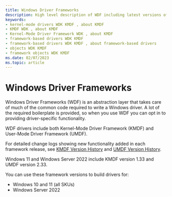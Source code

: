 ```yaml
---
title: Windows Driver Frameworks
description: High level description of WDF including latest versions of KMDF and UMDF and supported target operating systems.
keywords:
- kernel-mode drivers WDK KMDF , about KMDF
- KMDF WDK , about KMDF
- Kernel-Mode Driver Framework WDK , about KMDF
- framework-based drivers WDK KMDF
- framework-based drivers WDK KMDF , about framework-based drivers
- objects WDK KMDF
- framework objects WDK KMDF
ms.date: 02/07/2023
ms.topic: article
---
```


# Windows Driver Frameworks

Windows Driver Frameworks (WDF) is an abstraction layer that takes care of much of the common code required to write a Windows driver. A lot of the required boilerplate is provided, so when you use WDF you can opt in to providing driver-specific functionality.

WDF drivers include both Kernel-Mode Driver Framework (KMDF) and User-Mode Driver Framework (UMDF).

For detailed change logs showing new functionality added in each framework release, see [KMDF Version History](kmdf-version-history.md) and [UMDF Version History](umdf-version-history.md).

Windows 11 and Windows Server 2022 include KMDF version 1.33 and UMDF version 2.33.

You can use these framework versions to build drivers for:

- Windows 10 and 11 (all SKUs)
- Windows Server 2022
